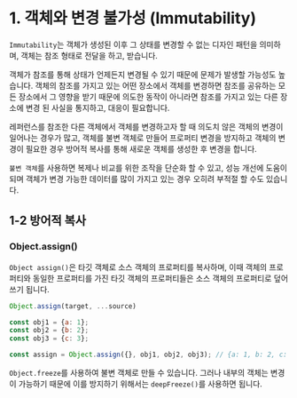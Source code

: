 # 1. 객체와 변경 불가성 (Immutability)

`Immutability`는 객체가 생성된 이후 그 상태를 변경할 수 없는 디자인 패턴을 의미하며, 객체는 참조 형태로 전달을 하고, 받습니다. 

객체가 참조를 통해 상태가 언제든지 변경될 수 있기 때문에 문제가 발생할 가능성도 높습니다. 
객체의 참조를 가지고 있는 어떤 장소에서 객체를 변경하면 참조를 공유하는 모든 장소에서 그 영향을 받기 때문에 의도한 동작이 아니라면 참조를 가지고 있는 다른 장소에 변경 된 사실을 통지하고, 대응이 필요합니다.

레퍼런스를 참조한 다른 객체에서 객체를 변경하고자 할 때 의도치 않은 객체의 변경이 일어나는 경우가 많고, 객체를 불변 객체로 만들어 프로퍼티 변경을 방지하고 객체의 변경이 필요한 경우 방어적 복사를 통해 새로운 객체를 생성한 후 변경을 합니다. 

`불변 객체`를 사용하면 복제나 비교를 위한 조작을 단순화 할 수 있고, 성능 개선에 도움이 되며 객체가 변경 가능한 데이터를 많이 가지고 있는 경우 오히려 부적절 할 수도 있습니다.

## 1-2 방어적 복사

### Object.assign()

`Object assign()`은 타깃 객체로 소스 객체의 프로퍼티를 복사하며, 이때 객체의 프로퍼티와 동일한 프로퍼티를 가진 타깃 객체의 프로퍼티들은 소스 객체의 프로퍼티로 덮어쓰기 됩니다. 

```javascript
Object.assign(target, ...source)

const obj1 = {a: 1};
const obj2 = {b: 2};
const obj3 = {c: 3};

const assign = Object.assign({}, obj1, obj2, obj3); // {a: 1, b: 2, c: 3}
```

`Object.freeze`를 사용하여 불변 객체로 만들 수 있습니다. 그러나 내부의 객체는 변경이 가능하기 때문에 이를 방지하기 위해서는 `deepFreeze()`를 사용하면 됩니다.

